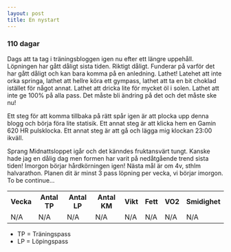 ```yaml
---
layout: post
title: En nystart
---
```


### 110 dagar

Dags att ta tag i träningsbloggen igen nu efter ett längre uppehåll. Löpningen har gått dåligt sista tiden. Riktigt dåligt. Funderar på varför det har gått dåligt och kan bara komma på en anledning. Lathet! Latehet att inte orka springa, lathet att hellre köra ett gympass, lathet att ta en bit choklad istället för något annat. Lathet att dricka  lite för mycket öl i solen. Lathet att inte ge 100% på alla pass. Det måste bli ändring på det och det måste ske nu! 

Ett steg för att komma tillbaka på rätt spår igen är att plocka upp denna blogg och börja föra lite statisik. Ett annat steg är att klicka hem en Gamin 620 HR pulsklocka. Ett annat steg är att gå och lägga mig klockan 23:00 ikväll. 

Sprang Midnattsloppet igår och det känndes fruktansvärt tungt. Kanske hade jag en dålig dag men formen har varit på nedåtgående trend sista tiden! Imorgon börjar hårdkörningen igen! Nästa mål är om 4v, sthlm halvarathon. Planen dit är minst 3 pass löpning per vecka, vi börjar imorgon. To be continue... 

<table>
  <tr>
    <th>Vecka</th>
    <th>Antal TP</th>
    <th>Antal LP</th>
    <th>Antal KM</th>
    <th>Vikt</th>
    <th>Fett</th>
    <th>VO2</th>
    <th>Smidighet</th>
  </tr>
  <tr>
    <td>N/A</td>
    <td>N/A</td>
    <td>N/A</td>
    <td>N/A</td>
    <td>N/A</td>
    <td>N/A</td>
    <td>N/A</td>
    <td>N/A</td>
  </tr>
</table>

* TP = Träningspass
* LP = Löpingspass

